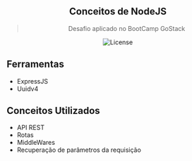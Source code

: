<h2 align="center"> Conceitos de NodeJS </h2>
<blockquote align="center">Desafio aplicado no BootCamp GoStack</blockquote>

<p align="center">
  <img alt="License" src="https://img.shields.io/badge/license-MIT-%2304D361">
</p>

## Ferramentas
- ExpressJS
- Uuidv4

## Conceitos Utilizados
- API REST
- Rotas
- MiddleWares
- Recuperação de parâmetros da requisição


